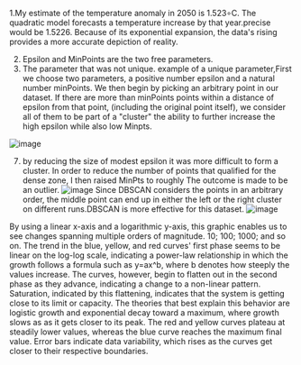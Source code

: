 1.My estimate of the temperature anomaly in 2050 is 1.523∘C. The quadratic model forecasts a temperature increase by that year.precise would be 1.5226. Because of its exponential expansion, the data's rising provides a more accurate depiction of reality.

2. Epsilon and MinPoints are the two free parameters.
3.  The parameter that was not unique. example of a unique parameter,First we choose two parameters, a positive number epsilon and a natural number minPoints. We then begin by picking an arbitrary point in our dataset. If there are more than minPoints points within a distance of epsilon from that point, (including the original point itself), we consider all of them to be part of a "cluster" the ability to further increase the high epsilon while also low Minpts.

![image](https://github.com/user-attachments/assets/34ab3fb9-c865-46f0-9d97-c32c53fa84ba)

7.  by reducing the size of  modest epsilon it was more difficult to form a cluster.
     In order to reduce the number of points that qualified for the dense zone, I then raised MinPts to roughly The outcome is made to be an outlier.
![image](https://github.com/user-attachments/assets/49722934-15b5-4f93-b7a7-e63c0bb79c01)
Since DBSCAN considers the points in an arbitrary order, the middle point can end up in either the left or the right cluster on different runs.DBSCAN is more effective for this dataset.
![image](https://github.com/user-attachments/assets/acbb6a5d-db58-465e-9397-6b752e771df4)

By using a linear x-axis and a logarithmic y-axis, this graphic enables us to see changes spanning multiple orders of magnitude. 10; 100; 1000; and so on. The trend in the blue, yellow, and red curves' first phase seems to be linear on the log-log scale, indicating a power-law relationship in which the growth follows a formula such as y=ax^b, where b denotes how steeply the values increase. The curves, however, begin to flatten out in the second phase as they advance, indicating a change to a non-linear pattern. Saturation, indicated by this flattening, indicates that the system is getting close to its limit or capacity. The theories that best explain this behavior are logistic growth and exponential decay toward a maximum, where growth slows as as it gets closer to its peak. The red and yellow curves plateau at steadily lower values, whereas the blue curve reaches the maximum final value. Error bars indicate data variability, which rises as the curves get closer to their respective boundaries.
